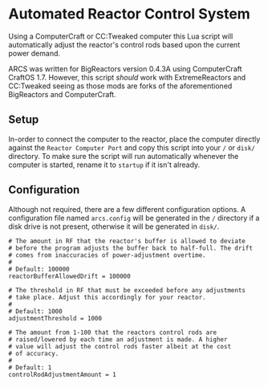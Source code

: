 # Automated Reactor Control System
Using a ComputerCraft or CC:Tweaked computer this Lua script will automatically adjust the reactor's control rods based upon the current power demand.

ARCS was written for BigReactors version 0.4.3A using ComputerCraft CraftOS 1.7. However, this script <i>should</i> work with ExtremeReactors and CC:Tweaked seeing as those mods are forks of the aforementioned BigReactors and ComputerCraft.

## Setup
In-order to connect the computer to the reactor, place the computer directly against the `Reactor Computer Port` and copy this script into your `/` or `disk/` directory. To make sure the script will run automatically whenever the computer is started, rename it to `startup` if it isn't already.

## Configuration
Although not required, there are a few different configuration options. A configuration file named `arcs.config` will be generated in the `/` directory if a disk drive is not present, otherwise it will be generated in `disk/`.

```
# The amount in RF that the reactor's buffer is allowed to deviate
# before the program adjusts the buffer back to half-full. The drift 
# comes from inaccuracies of power-adjustment overtime.
#
# Default: 100000
reactorBufferAllowedDrift = 100000

# The threshold in RF that must be exceeded before any adjustments 
# take place. Adjust this accordingly for your reactor.
#
# Default: 1000 
adjustmentThreshold = 1000

# The amount from 1-100 that the reactors control rods are 
# raised/lowered by each time an adjustment is made. A higher
# value will adjust the control rods faster albeit at the cost 
# of accuracy.
#
# Default: 1
controlRodAdjustmentAmount = 1
```
